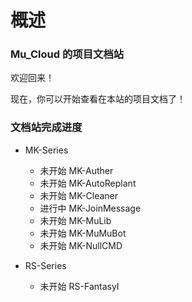 # 概述

### Mu_Cloud 的项目文档站

欢迎回来！

现在，你可以开始查看在本站的项目文档了！

### 文档站完成进度

- MK-Series
    - <shortcut>未开始</shortcut> MK-Auther
    - <shortcut>未开始</shortcut> MK-AutoReplant
    - <shortcut>未开始</shortcut> MK-Cleaner
    - <shortcut>进行中</shortcut> MK-JoinMessage
    - <shortcut>未开始</shortcut> MK-MuLib
    - <shortcut>未开始</shortcut> MK-MuMuBot
    - <shortcut>未开始</shortcut> MK-NullCMD

- RS-Series
    - <shortcut>未开始</shortcut> RS-FantasyI

